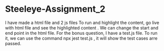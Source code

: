 # Steeleye-Assignment_2
I have made a html file and 2 js files
To run and highlight the content, go live with html file and see the highlighted content . We can change the start and end point in the html file.
For the bonus question, I have a test.js file. 
To run it, we can use the command npx jest test.js  , it will show the test cases arre passed.
